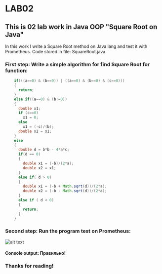 # LAB02
## This is 02 lab work in Java OOP "Square Root on Java"
In this work I write a Square Root method on Java lang and test it with Prometheus.
Code stored in file: SquareRoot.java

### First step: Write a simple algorithm for find Square Root for function:
```java
    if(((a==0) & (b==0)) | ((a==0) & (b==0) & (c==0))) 
    {
      return;
    }
    else if((a==0) & (b!=0))
    {
      double x1;
      if (c==0)
        x1 = 0;
      else
        x1 = (-c)/(b);
      double x2 = x1;
    }
    else 
    {
      double d = b*b - 4*a*c;
      if(d == 0)
      {
        double x1 = (-b)/(2*a);
        double x2 = x1;
      }
      else if( d > 0) 
      {
        double x1 = (-b + Math.sqrt(d))/(2*a);
        double x2 = (-b - Math.sqrt(d))/(2*a);
      }
      else if ( d < 0)
      {
        return;
      }
    }
```
### Second step: Run the program test on Prometheus:

![alt text][screen]

[screen]: https://github.com/skrix/University-works/blob/master/OOP/Lab_02/screen.png "Approved!"

#### Console output: Правильно!

### Thanks for reading!
